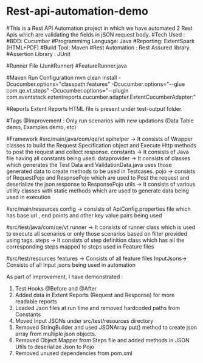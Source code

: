 # Rest-api-automation-demo

#This is a Rest API Automation project in which we have automated 2 Rest Apis which are validating the fields in jSON request body.
#Tech Used :
#BDD: Cucumber
#Programmimg Language: Java
#Reporting: ExtentSpark (HTML+PDF)
#Build Tool: Maven
#Rest Automation : Rest Assured library.
#Assertion Library : JUnit

#Runner File (JunitRunner)
#FeatureRunner.java

#Maven Run Configuration
mvn clean install -Dcucumber.options="classpath:features" -Dcucumber.options="--glue com.qe.vt.steps" -Dcucumber.options="--plugin com.aventstack.extentreports.cucumber.adapter.ExtentCucumberAdapter:"

#Reports
Extent Reports HTML file is present under test-output folder.

#Tags
@Improvement : Only run scenarios with new updations (Data Table demo, Examples demo, etc)

#Framework
#src/main/java/com/qe/vt
apihelper -> It consists of Wrapper classes to build the Request Specification object and Execute Http methods to post the request and collect response.
constants -> It consists of Java file having all constants being used.
dataprovider -> It consists of classes which generates the Test Data and ValidationData.java uses those generated data to create methods to be used in Testcases.
pojo -> consists of RequestPojo and RespnsePojo which are used to Post the request and deserialize the json response to ResponsePojo
utils -> It consists of various utility classes with static methods which are used to generate data being used in execution

#src/main/resources
config -> consists of ApiConfig.properties file which has base url , end points and other key value pairs being used

#src/test/java/com/qe/vt
runner -> It consists of runner class which is used to execute all scenarios or only those scenarios based on filter provided using tags.
steps -> It consists of step definition class which has all the corresponding steps mapped to steps used in Feature files

#src/test/resources
features -> Consists of all feature files
InputJsons-> Consists of all Input jsons being used in automation

As part of improvement, I have demonstrated :

1. Test Hooks @Before and @After
2. Added data in Extent Reports (Request and Response) for more readable reports
3. Loaded Json files at run time and removed hardcoded paths from Constants
4. Moved Input JSONs under src/test/resources directory
5. Removed StringBuilder and used JSONArray put() method to create json array from multiple json objects.
6. Removed Object Mapper from Steps file and added methods in JSON Utils to deserialize Json to Pojo
7. Removed unused dependencies from pom.xml




